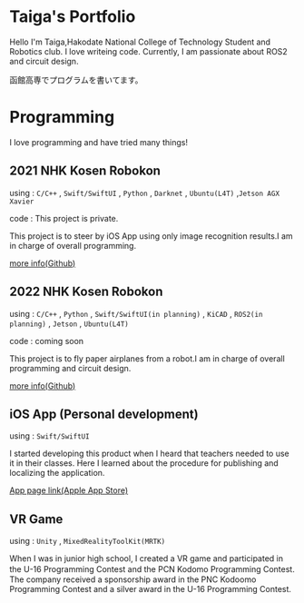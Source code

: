 # Taiga's Portfolio
Hello I'm Taiga,Hakodate National College of Technology Student and Robotics club. I love writeing code. Currently, I am passionate about ROS2 and circuit design.

函館高専でプログラムを書いてます。

# Programming
I love programming and have tried many things!
## 2021 NHK Kosen Robokon
using : `C/C++` , `Swift/SwiftUI` , `Python` , `Darknet` , `Ubuntu(L4T)` ,`Jetson AGX Xavier`

code : This project is private. 

This project is to steer by iOS App using only image recognition results.I am in charge of overall programming. 

[more info(Github)](https://github.com/TakanoTaiga/TaigasPortfolio/blob/main/2021NHKRobokon.md)

## 2022 NHK Kosen Robokon
using : `C/C++` , `Python` , `Swift/SwiftUI(in planning)` , `KiCAD` , `ROS2(in planning)` , `Jetson` , `Ubuntu(L4T)` 

code : coming soon

This project is to fly paper airplanes from a robot.I am in charge of overall programming and circuit design.

[more info(Github)](https://github.com/TakanoTaiga/TaigasPortfolio/blob/main/2022NHKRobokon.md)

## iOS App (Personal development)
using : `Swift/SwiftUI`

I started developing this product when I heard that teachers needed to use it in their classes. Here I learned about the procedure for publishing and localizing the application.

[App page link(Apple App Store)](https://apps.apple.com/jp/app/simple-dice/id1597935053?l=en)

## VR Game
using : `Unity` , `MixedRealityToolKit(MRTK)`

When I was in junior high school, I created a VR game and participated in the U-16 Programming Contest and the PCN Kodomo Programming Contest.　The company received a sponsorship award in the PNC Kodoomo Programming Contest and a silver award in the U-16 Programming Contest.
